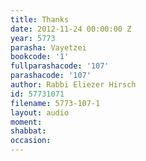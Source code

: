 ```yaml
---
title: Thanks
date: 2012-11-24 00:00:00 Z
year: 5773
parasha: Vayetzei
bookcode: '1'
fullparashacode: '107'
parashacode: '107'
author: Rabbi Eliezer Hirsch
id: 57731071
filename: 5773-107-1
layout: audio
moment: 
shabbat: 
occasion: 
---
```


